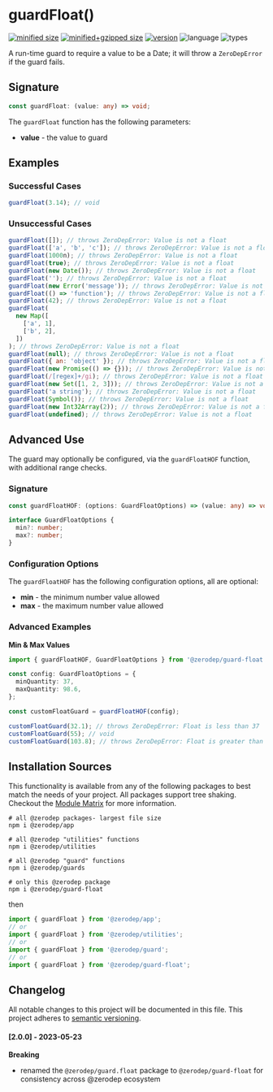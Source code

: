 # guardFloat()

[![minified size](https://img.shields.io/bundlephobia/min/@zerodep/guard-float?style=flat-square&color=blue)](https://bundlephobia.com/package/@zerodep/guard-float)
[![minified+gzipped size](https://img.shields.io/bundlephobia/minzip/@zerodep/guard-float?style=flat-square&color=blue)](https://bundlephobia.com/package/@zerodep/guard-float)
[![version](https://img.shields.io/npm/v/@zerodep/guard-float?style=flat-square&color=blue)](https://www.npmjs.com/package/@zerodep/guard-float)
![language](https://img.shields.io/badge/typescript-100%25-blue?style=flat-square)
![types](https://img.shields.io/badge/types-included-blue?style=flat-square)

A run-time guard to require a value to be a Date; it will throw a `ZeroDepError` if the guard fails.

## Signature

```typescript
const guardFloat: (value: any) => void;
```

The `guardFloat` function has the following parameters:

- **value** - the value to guard

## Examples

### Successful Cases

```javascript
guardFloat(3.14); // void
```

### Unsuccessful Cases

```javascript
guardFloat([]); // throws ZeroDepError: Value is not a float
guardFloat(['a', 'b', 'c']); // throws ZeroDepError: Value is not a float
guardFloat(1000n); // throws ZeroDepError: Value is not a float
guardFloat(true); // throws ZeroDepError: Value is not a float
guardFloat(new Date()); // throws ZeroDepError: Value is not a float
guardFloat(''); // throws ZeroDepError: Value is not a float
guardFloat(new Error('message')); // throws ZeroDepError: Value is not a float
guardFloat(() => 'function'); // throws ZeroDepError: Value is not a float
guardFloat(42); // throws ZeroDepError: Value is not a float
guardFloat(
  new Map([
    ['a', 1],
    ['b', 2],
  ])
); // throws ZeroDepError: Value is not a float
guardFloat(null); // throws ZeroDepError: Value is not a float
guardFloat({ an: 'object' }); // throws ZeroDepError: Value is not a float
guardFloat(new Promise(() => {})); // throws ZeroDepError: Value is not a float
guardFloat(/[regex]+/gi); // throws ZeroDepError: Value is not a float
guardFloat(new Set([1, 2, 3])); // throws ZeroDepError: Value is not a float
guardFloat('a string'); // throws ZeroDepError: Value is not a float
guardFloat(Symbol()); // throws ZeroDepError: Value is not a float
guardFloat(new Int32Array(2)); // throws ZeroDepError: Value is not a float
guardFloat(undefined); // throws ZeroDepError: Value is not a float
```

## Advanced Use

The guard may optionally be configured, via the `guardFloatHOF` function, with additional range checks.

### Signature

```typescript
const guardFloatHOF: (options: GuardFloatOptions) => (value: any) => void;

interface GuardFloatOptions {
  min?: number;
  max?: number;
}
```

### Configuration Options

The `guardFloatHOF` has the following configuration options, all are optional:

- **min** - the minimum number value allowed
- **max** - the maximum number value allowed

### Advanced Examples

**Min & Max Values**

```typescript
import { guardFloatHOF, GuardFloatOptions } from '@zerodep/guard-float';

const config: GuardFloatOptions = {
  minQuantity: 37,
  maxQuantity: 98.6,
};

const customFloatGuard = guardFloatHOF(config);

customFloatGuard(32.1); // throws ZeroDepError: Float is less than 37
customFloatGuard(55); // void
customFloatGuard(103.8); // throws ZeroDepError: Float is greater than 98.6
```

## Installation Sources

This functionality is available from any of the following packages to best match the needs of your project. All packages support tree shaking. Checkout the [Module Matrix](/) for more information.

```shell
# all @zerodep packages- largest file size
npm i @zerodep/app

# all @zerodep "utilities" functions
npm i @zerodep/utilities

# all @zerodep "guard" functions
npm i @zerodep/guards

# only this @zerodep package
npm i @zerodep/guard-float
```

then

```javascript
import { guardFloat } from '@zerodep/app';
// or
import { guardFloat } from '@zerodep/utilities';
// or
import { guardFloat } from '@zerodep/guard';
// or
import { guardFloat } from '@zerodep/guard-float';
```

## Changelog

All notable changes to this project will be documented in this file. This project adheres to [semantic versioning](https://semver.org/spec/v2.0.0.html).

#### [2.0.0] - 2023-05-23

**Breaking**

- renamed the `@zerodep/guard.float` package to `@zerodep/guard-float` for consistency across @zerodep ecosystem
